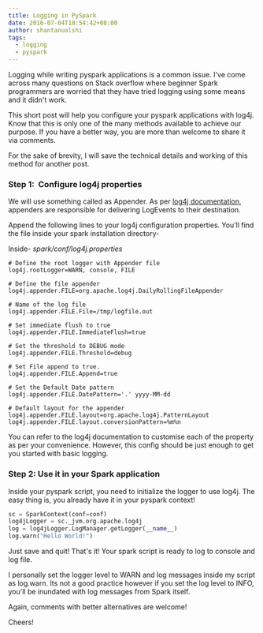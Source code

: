 ```yaml
---
title: Logging in PySpark
date: 2016-07-04T18:54:42+08:00
author: shantanualshi
tags:
  - logging
  - pyspark
---
```


Logging while writing pyspark applications is a common issue. I've come across many questions on Stack overflow where beginner Spark programmers are worried that they have tried logging using some means and it didn't work.

This short post will help you configure your pyspark applications with log4j. Know that this is only one of the many methods available to achieve our purpose. If you have a better way, you are more than welcome to share it via comments.

For the sake of brevity, I will save the technical details and working of this method for another post.

### Step 1:  Configure log4j properties

We will use something called as Appender. As per [log4j documentation](https://logging.apache.org/log4j/2.x/manual/appenders.html), appenders are responsible for delivering LogEvents to their destination.

Append the following lines to your log4j configuration properties. You'll find the file inside your spark installation directory-

Inside- _spark/conf/log4j.properties_

```
# Define the root logger with Appender file
log4j.rootLogger=WARN, console, FILE

# Define the file appender
log4j.appender.FILE=org.apache.log4j.DailyRollingFileAppender

# Name of the log file
log4j.appender.FILE.File=/tmp/logfile.out

# Set immediate flush to true
log4j.appender.FILE.ImmediateFlush=true

# Set the threshold to DEBUG mode
log4j.appender.FILE.Threshold=debug

# Set File append to true.
log4j.appender.FILE.Append=true

# Set the Default Date pattern
log4j.appender.FILE.DatePattern='.' yyyy-MM-dd

# Default layout for the appender
log4j.appender.FILE.layout=org.apache.log4j.PatternLayout
log4j.appender.FILE.layout.conversionPattern=%m%n

```

You can refer to the log4j documentation to customise each of the property as per your convenience. However, this config should be just enough to get you started with basic logging.

### Step 2: Use it in your Spark application

Inside your pyspark script, you need to initialize the logger to use log4j. The easy thing is, you already have it in your pyspark context!

```python
sc = SparkContext(conf=conf)
log4jLogger = sc._jvm.org.apache.log4j
log = log4jLogger.LogManager.getLogger(__name__)
log.warn("Hello World!")
```

Just save and quit! That's it! Your spark script is ready to log to console and log file.

I personally set the logger level to WARN and log messages inside my script as log.warn. Its not a good practice however if you set the log level to INFO, you'll be inundated with log messages from Spark itself.

Again, comments with better alternatives are welcome!

Cheers!
